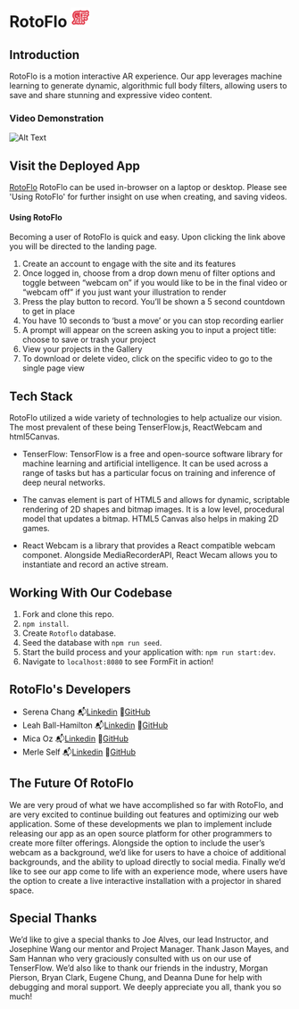 # RotoFlo <img src="./public/rf-logo.png" width="35"/>

## Introduction 

RotoFlo is a motion interactive AR experience. Our app leverages machine learning to generate dynamic, algorithmic full body filters, allowing users to save and share stunning and expressive video content. 


### Video Demonstration

![Alt Text](https://media.giphy.com/media/rFymGd7cX0o3YIOxA9/giphy.gif)

## Visit the Deployed App

[RotoFlo](https://rotoflo.herokuapp.com/) 
RotoFlo can be used in-browser on a laptop or desktop. Please see 'Using RotoFlo' for further insight on use when creating, and saving videos. 

#### Using RotoFlo 

Becoming a user of RotoFlo is quick and easy. Upon clicking the link above you will be directed to the landing page. 

1. Create an account to engage with the site and its features
2. Once logged in, choose from a drop down menu of filter options and toggle   between “webcam on” if you would like to be in the final video or “webcam off” if you just want your illustration to render
3. Press the play button to record. You’ll be shown a 5 second countdown to get in place
4. You have 10 seconds to ‘bust a move’ or you can stop recording earlier
5. A prompt will appear on the screen asking you to input a project title: choose to save or trash your project
6. View your projects in the Gallery  
7. To download or delete video, click on the specific video to go to the single page view

## Tech Stack
 RotoFlo utilized a wide variety of technologies to help actualize our vision. The most prevalent of these being TenserFlow.js, ReactWebcam and html5Canvas. 

- TenserFlow: TensorFlow is a free and open-source software library for machine learning and artificial intelligence. It can be used across a range of tasks but has a particular focus on training and inference of deep neural networks.

- The canvas element is part of HTML5 and allows for dynamic, scriptable rendering of 2D shapes and bitmap images. It is a low level, procedural model that updates a bitmap. HTML5 Canvas also helps in making 2D games.

- React Webcam is a library that provides a React compatible webcam componet. Alongside MediaRecorderAPI, React Wecam allows you to instantiate and record an active stream. 

## Working With Our Codebase

1. Fork and clone this repo.
2. `npm install`.
3. Create `Rotoflo` database.
4. Seed the database with `npm run seed`.
5. Start the build process and your application with: `npm run start:dev`.
6. Navigate to `localhost:8080` to see FormFit in action!

## RotoFlo's Developers 

- Serena Chang :mailbox_with_mail:[Linkedin](https://www.linkedin.com/in/serena-chang-a986w/)    :file_folder:[GitHub](https://github.com/serenachang3)
- Leah Ball-Hamilton :mailbox_with_mail:[Linkedin](https://www.linkedin.com/in/leah-ball-hamilton/)    :file_folder:[GitHub](https://github.com/LeahHarlow)
- Mica Oz :mailbox_with_mail:[Linkedin](https://www.linkedin.com/in/mica-oz/)    :file_folder:[GitHub](https://github.com/Mica-Oz)
- Merle Self :mailbox_with_mail:[Linkedin](https://www.linkedin.com/in/merle-self/)     :file_folder:[GitHub](https://github.com/MerleESelf)


## The Future Of RotoFlo

We are very proud of what we have accomplished so far with RotoFlo, and are very excited to continue building out features and optimizing our web application. Some of these developments we plan to implement include releasing our  app as an open source platform for other programmers to create more filter offerings. Alongside the option to include the user’s webcam as a background, we’d like for users to have a choice of additional backgrounds, and the ability to upload directly to social media. Finally we’d like to see our app come to life with an experience mode, where users have the option to create a live interactive installation with a projector in shared space.

## Special Thanks

We’d like to give a special thanks to Joe Alves, our lead Instructor, and Josephine Wang our mentor and Project Manager. Thank Jason Mayes, and Sam Hannan who very graciously consulted with us on our use of TenserFlow. We’d also like to thank our friends in the industry, Morgan Pierson, Bryan Clark, Eugene Chung, and Deanna Dune for help with debugging and moral support. We deeply appreciate you all, thank you so much!  






